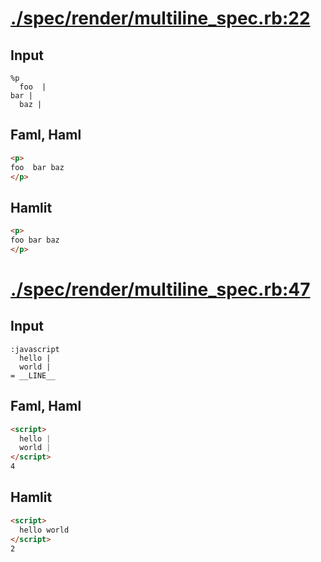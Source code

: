 # [./spec/render/multiline_spec.rb:22](../../../spec/render/multiline_spec.rb#L22)
## Input
```haml
%p
  foo  |
bar |
  baz |

```

## Faml, Haml
```html
<p>
foo  bar baz 
</p>

```

## Hamlit
```html
<p>
foo bar baz 
</p>

```

# [./spec/render/multiline_spec.rb:47](../../../spec/render/multiline_spec.rb#L47)
## Input
```haml
:javascript
  hello |
  world |
= __LINE__

```

## Faml, Haml
```html
<script>
  hello |
  world |
</script>
4

```

## Hamlit
```html
<script>
  hello world 
</script>
2

```

